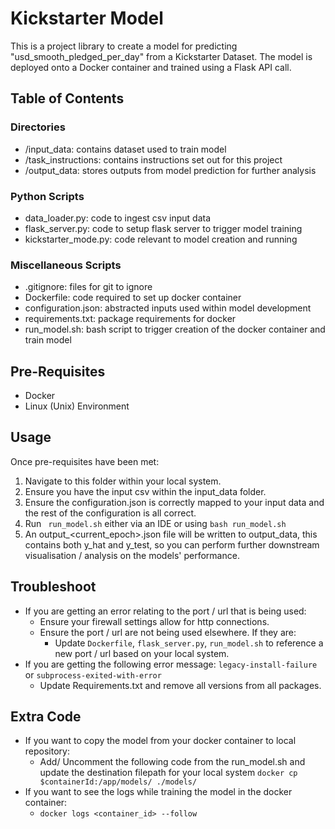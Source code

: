 # Kickstarter Model

This is a project library to create a model for predicting "usd_smooth_pledged_per_day" from a Kickstarter Dataset.
The model is deployed onto a Docker container and trained using a Flask API call.

## Table of Contents

### Directories
- /input_data: contains dataset used to train model
- /task_instructions: contains instructions set out for this project
- /output_data: stores outputs from model prediction for further analysis

### Python Scripts
- data_loader.py: code to ingest csv input data
- flask_server.py: code to setup flask server to trigger model training
- kickstarter_mode.py: code relevant to model creation and running

### Miscellaneous Scripts
- .gitignore: files for git to ignore
- Dockerfile: code required to set up docker container
- configuration.json: abstracted inputs used within model development
- requirements.txt: package requirements for docker
- run_model.sh: bash script to trigger creation of the docker container and train model

## Pre-Requisites
- Docker 
- Linux (Unix) Environment

## Usage
Once pre-requisites have been met:
1) Navigate to this folder within your local system.
2) Ensure you have the input csv within the input_data folder.
3) Ensure the configuration.json is correctly mapped to your input data and the rest of the configuration is all correct.
4) Run ``` run_model.sh``` either via an IDE or using ```bash run_model.sh```
5) An output_<current_epoch>.json file will be written to output_data, this contains both y_hat and y_test, so you can perform further 
downstream visualisation / analysis on the models' performance.

## Troubleshoot

- If you are getting an error relating to the port / url that is being used:
  - Ensure your firewall settings allow for http connections.
  - Ensure the port / url are not being used elsewhere. If they are:
    - Update ```Dockerfile```, ```flask_server.py```, ```run_model.sh``` to reference a new port / url based on your local system. 
- If you are getting the following error message:
  ```legacy-install-failure``` or ```subprocess-exited-with-error```
  - Update Requirements.txt and remove all versions from all packages.

## Extra Code

- If you want to copy the model from your docker container to local repository:
  - Add/ Uncomment the following code from the run_model.sh and update the destination filepath for your local system ```docker cp $containerId:/app/models/ ./models/```
- If you want to see the logs while training the model in the docker container:
  - ```docker logs <container_id> --follow```